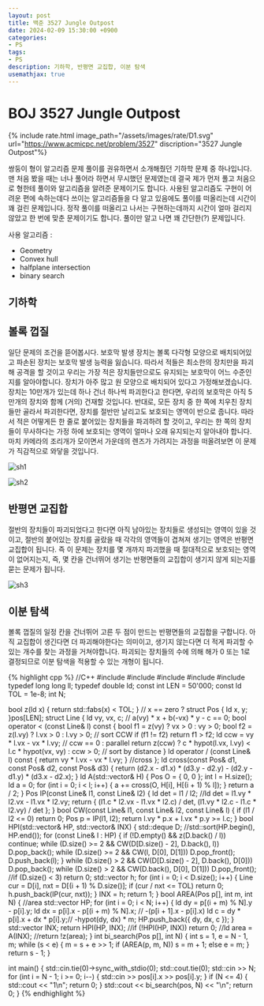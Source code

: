 ```yaml
---
layout: post
title: 백준 3527 Jungle Outpost
date: 2024-02-09 15:30:00 +0900
categories:
- PS
tags:
- PS
description: 기하학, 반평면 교집합, 이분 탐색
usemathjax: true
---
```


# BOJ 3527 Jungle Outpost

{% include rate.html image_path="/assets/images/rate/D1.svg" url="https://www.acmicpc.net/problem/3527" discription="3527 Jungle Outpost"%}

쌍둥이 형이 알고리즘 문제 풀이를 권유하면서 소개해줬던 기하학 문제 중 하나입니다. 맨 처음 봤을 때는 너나 풀어라 하면서 무시했던 문제였는데 결국 제가 먼저 풀고 처음으로 형한테 풀이와 알고리즘을 알려준 문제이기도 합니다.
사용된 알고리즘도 구현이 어려운 편에 속하는데다 쓰이는 알고리즘들을 다 알고 있음에도 풀이를 떠올리는데 시간이 꽤 걸린 문제입니다. 정작 풀이를 떠올리고 나서는 구현하는데까지 시간이 얼마 걸리지 않았고 한 번에 맞춘 문제이기도 합니다. 풀이만 알고 나면 꽤 간단한(?) 문제입니다.

사용 알고리즘 :
- Geometry
- Convex hull
- halfplane intersection
- binary search

## 기하학

## 볼록 껍질

일단 문제의 조건을 뜯어봅시다. 보호막 발생 장치는 볼록 다각형 모양으로 배치되어있고 파손된 장치는 보호막 발생 능력을 잃습니다. 따라서 적들은 최소한의 장치만을 파괴해 공격을 할 것이고 우리는 가장 적은 장치들만으로도 유지되는 보호막이 어느 수준인지를 알아야합니다.
장치가 아주 많고 원 모양으로 배치되어 있다고 가정해보겠습니다. 장치는 10만개가 있는데 하나 건너 하나씩 파괴한다고 한다면, 우리의 보호막은 아직 5만개의 장치와 함께 (거의) 건재할 것입니다. 반대로, 모든 장치 중 한 쪽에 치우친 장치들만 골라서 파괴한다면, 장치를 절반만 날리고도 보호되는 영역이 반으로 줍니다. 따라서 적은 어떻게든 한 줄로 붙어있는 장치들을 파괴하려 할 것이고, 우리는 한 쪽의 장치들이 무사하다는 가정 하에 보호되는 영역이 얼마나 오래 유지되는지 알아내야 합니다.
마치 카메라의 조리개가 모이면서 가운데의 렌즈가 가려지는 과정을 떠올려보면 이 문제가 직감적으로 와닿을 것입니다.

![sh1](/assets/images/2024-02-09-jungle/sh1.jpg)

![sh2](/assets/images/2024-02-09-jungle/sh2.jpg)

## 반평면 교집합

절반의 장치들이 파괴되었다고 한다면 아직 남아있는 장치들로 생성되는 영역이 있을 것이고, 절반의 붙어있는 장치를 골랐을 때 각각의 영역들이 겹쳐져 생기는 영역은 반평면 교집합이 됩니다. 즉 이 문제는 장치를 몇 개까지 파괴했을 때 절대적으로 보호되는 영역이 없어지는지, 즉, 몇 칸을 건너뛰어 생기는 반평면들의 교집합이 생기지 않게 되는지를 묻는 문제가 됩니다.

![sh3](/assets/images/2024-02-09-jungle/sh3.jpg)

## 이분 탐색

볼록 껍질의 일정 칸을 건너뛰어 고른 두 점이 만드는 반평면들의 교집합을 구합니다. 아직 교집합이 생긴다면 더 파괴해야한다는 의미이고, 생기지 않는다면 더 적게 파괴할 수 있는 개수를 찾는 과정을 거쳐야합니다. 파괴되는 장치들의 수에 의해 해가 0 또는 1로 결정되므로 이분 탐색을 적용할 수 있는 개형이 됩니다.

{% highlight cpp %}
//C++
#include <iostream>
#include <algorithm>
#include <vector>
#include <deque>
#include <cmath>
typedef long long ll;
typedef double ld;
const int LEN = 50'000;
const ld TOL = 1e-8;
int N;

bool z(ld x) { return std::fabs(x) < TOL; }  // x == zero ?
struct Pos { ld x, y; }pos[LEN];
struct Line {
    ld vy, vx, c;  // a(vy) * x + b(-vx) * y - c == 0;
    bool operator < (const Line& l) const {
        bool f1 = z(vy) ? vx > 0 : vy > 0;
        bool f2 = z(l.vy) ? l.vx > 0 : l.vy > 0;  // sort CCW
        if (f1 != f2) return f1 > f2;
        ld ccw = vy * l.vx - vx * l.vy;  // ccw == 0 : parallel
        return z(ccw) ? c * hypot(l.vx, l.vy) < l.c * hypot(vx, vy) : ccw > 0;  // sort by distance
    }
    ld operator / (const Line& l) const { return vy * l.vx - vx * l.vy; }  //cross
};
ld cross(const Pos& d1, const Pos& d2, const Pos& d3) {
    return (d2.x - d1.x) * (d3.y - d2.y) - (d2.y - d1.y) * (d3.x - d2.x);
}
ld A(std::vector<Pos>& H) {
    Pos O = { 0, 0 };
    int l = H.size();
    ld a = 0;
    for (int i = 0; i < l; i++) {
        a += cross(O, H[i], H[(i + 1) % l]);
    }
    return a / 2;
}
Pos IP(const Line& l1, const Line& l2) {
    ld det = l1 / l2;	//ld det = l1.vy * l2.vx - l1.vx * l2.vy;
    return { (l1.c * l2.vx - l1.vx * l2.c) / det, (l1.vy * l2.c - l1.c * l2.vy) / det };
}
bool CW(const Line& l1, const Line& l2, const Line& l) {
    if (l1 / l2 <= 0) return 0;
    Pos p = IP(l1, l2);
    return l.vy * p.x + l.vx * p.y >= l.c;
}
bool HPI(std::vector<Line>& HP, std::vector<Pos>& INX) {
    std::deque<Line> D;
    //std::sort(HP.begin(), HP.end());
    for (const Line& l : HP) {
        if (!D.empty() && z(D.back() / l)) continue;
        while (D.size() >= 2 && CW(D[D.size() - 2], D.back(), l)) D.pop_back();
        while (D.size() >= 2 && CW(l, D[0], D[1])) D.pop_front();
        D.push_back(l);
    }
    while (D.size() > 2 && CW(D[D.size() - 2], D.back(), D[0])) D.pop_back();
    while (D.size() > 2 && CW(D.back(), D[0], D[1])) D.pop_front();
    //if (D.size() < 3) return 0;
    std::vector<Pos> h;
    for (int i = 0; i < D.size(); i++) {
        Line cur = D[i], nxt = D[(i + 1) % D.size()];
        if (cur / nxt <= TOL) return 0;
        h.push_back(IP(cur, nxt));
    }
    INX = h;
    return 1;
}
bool AREA(Pos p[], int m, int N) {  //area
    std::vector<Line> HP;
    for (int i = 0; i < N; i++) {
        ld dy = p[(i + m) % N].y - p[i].y;
        ld dx = p[i].x - p[(i + m) % N].x;  // -(p[i + 1].x - p[i].x)
        ld c = dy * p[i].x + dx * p[i].y;// -hypot(dy, dx) * m;
        HP.push_back({ dy, dx, c });
    }
    std::vector<Pos> INX;
    return HPI(HP, INX);
    //if (!HPI(HP, INX)) return 0;
    //ld area = A(INX);
    //return !z(area);
}
int bi_search(Pos p[], int N) {
    int s = 1, e = N - 1, m;
    while (s < e) {
        m = s + e >> 1;
        if (AREA(p, m, N)) s = m + 1;
        else e = m;
    }
    return s - 1;
}

int main() {
    std::cin.tie(0)->sync_with_stdio(0);
    std::cout.tie(0);
    std::cin >> N;
    for (int i = N - 1; i >= 0; i--) { std::cin >> pos[i].x >> pos[i].y; }
    if (N <= 4) {
        std::cout << "1\n";
        return 0;
    }
    std::cout << bi_search(pos, N) << "\n";
    return 0;
}
{% endhighlight %}
